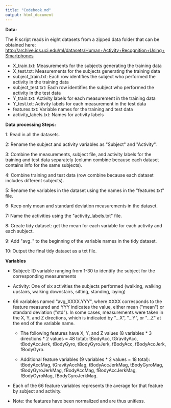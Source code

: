 ```yaml
---
title: "Codebook.md"  
output: html_document
---  
```

 
**Data:**
  
The R script reads in eight datasets from a zipped data folder that can be obtained here: http://archive.ics.uci.edu/ml/datasets/Human+Activity+Recognition+Using+Smartphones

- X_train.txt: Measurements for the subjects generating the training data
- X_test.txt: Measurements for the subjects generating the training data
- subject_train.txt: Each row identifies the subject who performed the activity in the training data
- subject_test.txt: Each row identifies the subject who performed the activity in the test data
- Y_train.txt: Activity labels for each measurement in the training data
- Y_test.txt: Activity labels for each measurement in the test data
- features.txt: Variable names for the training and test data
- activity_labels.txt: Names for activity labels

**Data processing Steps:**

1: Read in all the datasets.

2: Rename the subject and activity variables as "Subject" and "Activity".

3: Combine the measurements, subject file, and activity labels for the training and test data separately (column combine because each dataset contains info for the same subjects).

4: Combine training and test data (row combine because each dataset includes different subjects).

5: Rename the variables in the dataset using the names in the "features.txt" file. 

6: Keep only mean and standard deviation measurements in the dataset.

7: Name the activities using the "activity_labels.txt" file. 

8: Create tidy dataset: get the mean for each variable for each activity and each subject.

9: Add "avg_" to the beginning of the variable names in the tidy dataset.

10: Output the final tidy dataset as a txt file. 


**Variables**

- Subject: ID variable ranging from 1-30 to identify the subject for the corresponding measurements

- Activity: One of six activities the subjects performed (walking, walking upstairs, walking downstairs, sitting, standing, laying)

- 66 variables named "avg_XXXX.YYY", where XXXX corresponds to the feature measured and YYY indicates the value, either mean ("mean") or standard deviation ("std"). In some cases, measurements were taken in the X, Y, and Z directions, which is indicated by "...X", "...Y", or "...Z" at the end of the variable name.

    + The following features have X, Y, and Z values (8 variables * 3 directions * 2 values = 48 total): tBodyAcc, tGravityAcc, tBodyAccJerk, tBodyGyro, tBodyGyroJerk, fBodyAcc, fBodyAccJerk, fBodyGyro.

    + Additional feature variables (9 variables * 2 values = 18 total): tBodyAccMag, tGravityAccMag, tBodyAccJerkMag, tBodyGyroMag, tBodyGyroJerkMag, fBodyAccMag, fBodyAccJerkMag, fBodyGyroMag, fBodyGyroJerkMag.

- Each of the 66 feature variables represents the average for that feature by subject and activity. 

- Note: the features have been normalized and are thus unitless. 
        
